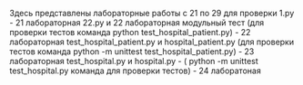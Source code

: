 Здесь представлены лабораторные работы с 21 по 29 для проверки
1.ру - 21 лабораторная
22.ру и 22 лабораторная модульный тест (для проверки тестов команда python test_hospital_patient.py) - 22 лабораторная 
test_hospital_patient.py и hospital_patient.py (для проверки тестов команда python -m unittest test_hospital_patient.py) - 23 лабораторная 
test_hospital.py и hospital.py - ( python -m unittest test_hospital.py команда для проверки тестов) - 24 лаборатоная

